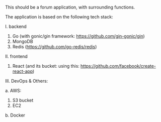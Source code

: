This should be a forum application, with surrounding functions.

The application is based on the following tech stack:

I. backend

1. Go (with gonic/gin framework: https://github.com/gin-gonic/gin)
2. MongoDB 
3. Redis (https://github.com/go-redis/redis)

II. frontend

1. React (and its bucket: using this: https://github.com/facebook/create-react-app)

III. DevOps & Others:

a. AWS: 

1. S3 bucket
2. EC2

b. Docker

